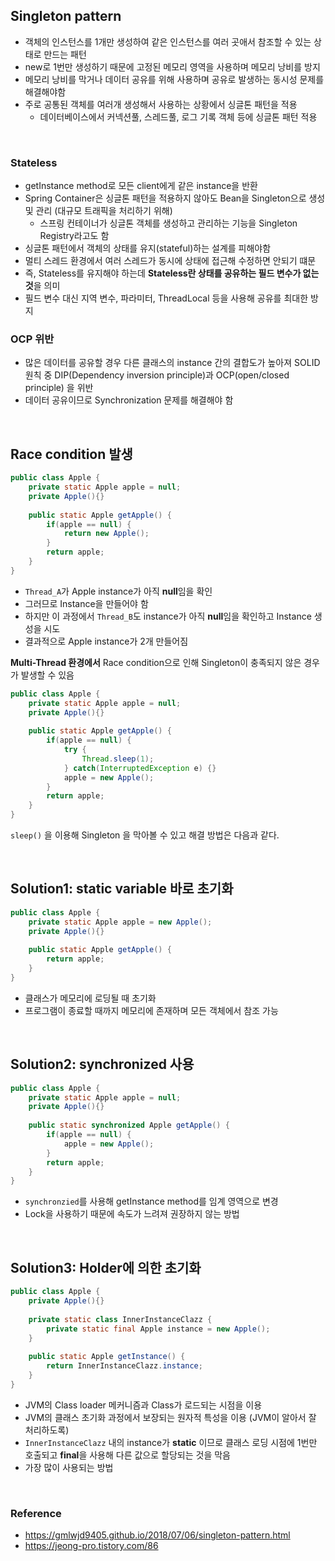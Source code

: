 ## Singleton pattern

- 객체의 인스턴스를 1개만 생성하여 같은 인스턴스를 여러 곳애서 참조할 수 있는 상태로 만드는 패턴
- new로 1번만 생성하기 때문에 고정된 메모리 영역을 사용하며 메모리 낭비를 방지
- 메모리 낭비를 막거나 데이터 공유를 위해 사용하며 공유로 발생하는 동시성 문제를 해결해야함
- 주로 공통된 객체를 여러개 생성해서 사용하는 상황에서 싱글톤 패턴을 적용
    - 데이터베이스에서 커넥션풀, 스레드풀, 로그 기록 객체 등에 싱글톤 패턴 적용
<br>

### Stateless 

- getInstance method로 모든 client에게 같은 instance을 반환
- Spring Container은 싱글톤 패턴을 적용하지 않아도 Bean을 Singleton으로 생성 및 관리 (대규모 트래픽을 처리하기 위해)
    - 스프링 컨테이너가 싱글톤 객체를 생성하고 관리하는 기능을 Singleton Registry라고도 함
- 싱글톤 패턴에서 객체의 상태를 유지(stateful)하는 설계를 피해야함
- 멀티 스레드 환경에서 여러 스레드가 동시에 상태에 접근해 수정하면 안되기 떄문
- 즉, Stateless를 유지해야 하는데 **Stateless란 상태를 공유하는 필드 변수가 없는 것**을 의미
- 필드 변수 대신 지역 변수, 파라미터, ThreadLocal 등을 사용해 공유를 최대한 방지

### OCP 위반

- 많은 데이터를 공유할 경우 다른 클래스의 instance 간의 결합도가 높아져 SOLID 원칙 중 DIP(Dependency inversion principle)과 OCP(open/closed principle) 을 위반
- 데이터 공유이므로 Synchronization 문제를 해결해야 함

<br>

## Race condition 발생

```java
public class Apple {
    private static Apple apple = null;
    private Apple(){}
    
    public static Apple getApple() {
        if(apple == null) {
            return new Apple();
        }
        return apple;
    }
}
```
- ```Thread_A```가 Apple instance가 아직 **null**임을 확인
- 그러므로 Instance을 만들어야 함
- 하지만 이 과정에서 ```Thread_B```도 instance가 아직 **null**임을 확인하고 Instance 생성을 시도
- 결과적으로 Apple instance가 2개 만들어짐

**Multi-Thread 환경에서** Race condition으로 인해 Singleton이 충족되지 않은 경우가 발생할 수 있음<br>

```java
public class Apple {
    private static Apple apple = null;
    private Apple(){}
    
    public static Apple getApple() {
        if(apple == null) {
            try {
                Thread.sleep(1);
            } catch(InterruptedException e) {}
            apple = new Apple();
        }
        return apple;
    }
}
```

```sleep()``` 을 이용해 Singleton 을 막아볼 수 있고 해결 방법은 다음과 같다.

<br>

## Solution1: static variable 바로 초기화

```java
public class Apple {
    private static Apple apple = new Apple();
    private Apple(){}
    
    public static Apple getApple() {
        return apple;
    }
}
```
- 클래스가 메모리에 로딩될 때 초기화
- 프로그램이 종료할 때까지 메모리에 존재하며 모든 객체에서 참조 가능

<br>

## Solution2: synchronized 사용

```java
public class Apple {
    private static Apple apple = null;
    private Apple(){}
    
    public static synchronized Apple getApple() {
        if(apple == null) {
            apple = new Apple();
        }
        return apple;
    }
}
```
- ```synchronzied```를 사용해 getInstance method를 임계 영역으로 변경
- Lock을 사용하기 때문에 속도가 느려져 권장하지 않는 방법

<br>

## Solution3:  Holder에 의한 초기화

```java
public class Apple {
    private Apple(){}
    
    private static class InnerInstanceClazz {
        private static final Apple instance = new Apple();
    }
    
    public static Apple getInstance() {
        return InnerInstanceClazz.instance;
    }
}
```
- JVM의 Class loader 메커니즘과 Class가 로드되는 시점을 이용
- JVM의 클래스 초기화 과정에서 보장되는 원자적 특성을 이용 (JVM이 알아서 잘 처리하도록)
- ```InnerInstanceClazz``` 내의 instance가 **static** 이므로 클래스 로딩 시점에 1번만 호출되고 **final**을 사용해 다른 값으로 할당되는 것을 막음
- 가장 많이 사용되는 방법

<br>

### Reference
 
- https://gmlwjd9405.github.io/2018/07/06/singleton-pattern.html
- https://jeong-pro.tistory.com/86